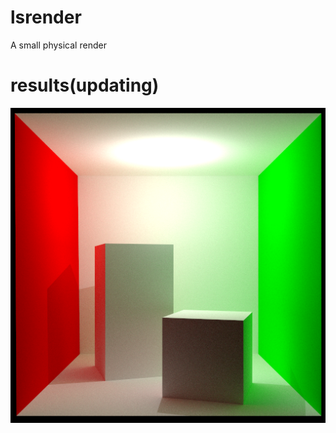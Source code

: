# lsrender
A small physical render

# results(updating)

![cornel](https://github.com/Throbbing/lsrender/blob/master/results/cbox.png)
